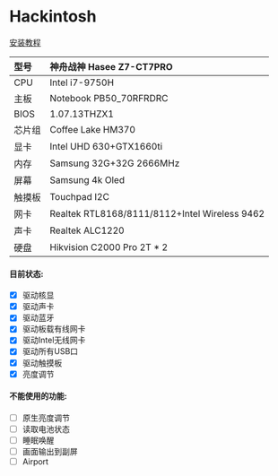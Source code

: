 # Hackintosh

[安装教程](./Docs/%E5%AE%89%E8%A3%85%E6%95%99%E7%A8%8B.md)

|型号|神舟战神 Hasee Z7-CT7PRO|
|:---|:---|
|CPU|Intel i7-9750H|
|主板|Notebook PB50_70RFRDRC|
|BIOS|1.07.13THZX1|
|芯片组|Coffee Lake HM370|
|显卡|Intel UHD 630+GTX1660ti|
|内存|Samsung 32G+32G 2666MHz|
|屏幕|Samsung 4k Oled|
|触摸板|Touchpad I2C|
|网卡|Realtek RTL8168/8111/8112+Intel Wireless 9462|
|声卡|Realtek ALC1220|
|硬盘|Hikvision C2000 Pro 2T * 2|

#### 目前状态:
- [x] 驱动核显
- [x] 驱动声卡
- [x] 驱动蓝牙
- [x] 驱动板载有线网卡
- [x] 驱动Intel无线网卡
- [x] 驱动所有USB口
- [x] 驱动触摸板
- [x] 亮度调节

#### 不能使用的功能:
- [ ] 原生亮度调节
- [ ] 读取电池状态
- [ ] 睡眠唤醒
- [ ] 画面输出到副屏
- [ ] Airport